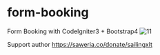 # form-booking
Form Booking with CodeIgniter3 + Bootstrap4
![11](https://user-images.githubusercontent.com/61085159/95160245-4063c280-07ca-11eb-978f-29e46f5db28f.png)

Support author https://saweria.co/donate/sailingxlt
